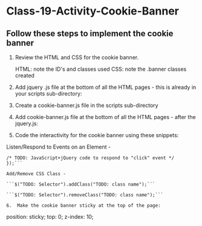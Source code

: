 # Class-19-Activity-Cookie-Banner

## Follow these steps to implement the cookie banner

1. Review the HTML and CSS for the cookie banner.
   
   HTML:  note the ID's and classes used
   CSS:  note the .banner classes created

2.  Add jquery .js file at the bottom of all the HTML pages - this is already in your scripts sub-directory:
   
     <script src="scripts/jquery-3.7.1.js"></script>

3.  Create a cookie-banner.js file in the scripts sub-directory

4.  Add cookie-banner.js file at the bottom of all the HTML pages - after the jquery.js:
   
     <script src="scripts/cookie-banner.js"></script>

5. Code the interactivity for the cookie banner using these snippets:

Listen/Respond to Events on an Element - 

```$("TODO: CSS Selector").click(function() {
/* TODO: JavaScript+jQuery code to respond to "click" event */
});```

Add/Remove CSS Class - 

```$("TODO: Selector").addClass("TODO: class name");```

```$("TODO: Selector").removeClass("TODO: class name");```

6.  Make the cookie banner sticky at the top of the page:

```
position: sticky;
top: 0;
z-index: 10;
```